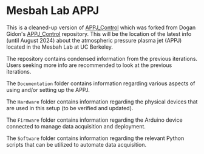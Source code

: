 # Mesbah Lab APPJ

This is a cleaned-up version of [APPJ_Control](https://github.com/kchan45/APPJ_Control) which was forked from Dogan Gidon's [APPJ_Control](https://github.com/dgngdn/APPJ_Control) repository. This will be the location of the latest info (until August 2024) about the atmospheric pressure plasma jet (APPJ) located in the Mesbah Lab at UC Berkeley.

The repository contains condensed information from the previous iterations. Users seeking more info are recommended to look at the previous iterations.

The `Documentation` folder contains information regarding various aspects of using and/or setting up the APPJ.

The `Hardware` folder contains information regarding the physical devices that are used in this setup (to be verified and updated).

The `Firmware` folder contains information regarding the Arduino device connected to manage data acquisition and deployment.

The `Software` folder contains information regarding the relevant Python scripts that can be utilized to automate data acquisition.
